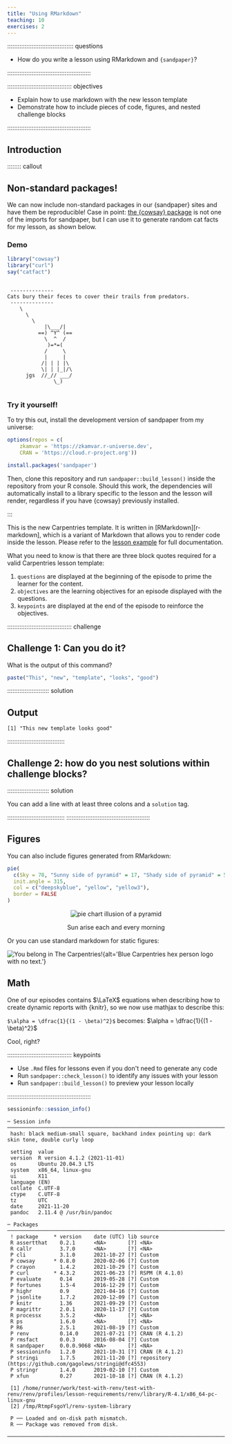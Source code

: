 ```yaml
---
title: "Using RMarkdown"
teaching: 10
exercises: 2
---
```


:::::::::::::::::::::::::::::::::::::: questions 

- How do you write a lesson using RMarkdown and `{sandpaper}`?

::::::::::::::::::::::::::::::::::::::::::::::::

::::::::::::::::::::::::::::::::::::: objectives

- Explain how to use markdown with the new lesson template
- Demonstrate how to include pieces of code, figures, and nested challenge blocks

::::::::::::::::::::::::::::::::::::::::::::::::

## Introduction


:::::::: callout

## Non-standard packages!

We can now include non-standard packages in our {sandpaper} sites and have them
be reproducible! Case in point: [the {cowsay} 
package](https://cran.r-project.org/package=cowsay) is not one of the imports
for sandpaper, but I can use it to generate random cat facts for my lesson, as
shown below.

### Demo


```r
library("cowsay")
library("curl")
say("catfact")
```

```{.output}

 -------------- 
Cats bury their feces to cover their trails from predators. 
 --------------
    \
      \
        \
            |\___/|
          ==) ^Y^ (==
            \  ^  /
             )=*=(
            /     \
            |     |
           /| | | |\
           \| | |_|/\
      jgs  //_// ___/
               \_)
  
```

### Try it yourself!

To try this out, install the development version of sandpaper from my universe:


```r
options(repos = c(
    zkamvar = 'https://zkamvar.r-universe.dev',
    CRAN = 'https://cloud.r-project.org'))

install.packages('sandpaper')
```

Then, clone this repository and run `sandpaper::build_lesson()` inside the 
repository from your R console. Should this work, the dependencies will 
automatically install to a library specific to the lesson and the lesson will
render, regardless if you have {cowsay} previously installed.

:::


This is the new Carpentries template. It is written in [RMarkdown][r-markdown],
which is a variant of Markdown that allows you to render code inside the
lesson. Please refer to the [lesson
example](https://carpentries.github.io/lesson-example) for full documentation.

What you need to know is that there are three block quotes required for a valid
Carpentries lesson template:

 1. `questions` are displayed at the beginning of the episode to prime the
    learner for the content.
 2. `objectives` are the learning objectives for an episode displayed with
    the questions.
 3. `keypoints` are displayed at the end of the episode to reinforce the
    objectives.

::::::::::::::::::::::::::::::::::::: challenge 

## Challenge 1: Can you do it?

What is the output of this command?


```r
paste("This", "new", "template", "looks", "good")
```

:::::::::::::::::::::::: solution 

## Output
 

```{.output}
[1] "This new template looks good"
```

:::::::::::::::::::::::::::::::::


## Challenge 2: how do you nest solutions within challenge blocks?

:::::::::::::::::::::::: solution 

You can add a line with at least three colons and a `solution` tag.

:::::::::::::::::::::::::::::::::
::::::::::::::::::::::::::::::::::::::::::::::::

## Figures

You can also include figures generated from RMarkdown:


```r
pie(
  c(Sky = 78, "Sunny side of pyramid" = 17, "Shady side of pyramid" = 5), 
  init.angle = 315, 
  col = c("deepskyblue", "yellow", "yellow3"), 
  border = FALSE
)
```

<div class="figure" style="text-align: center">
<img src="fig/01-introduction-rendered-pyramid-1.png" alt="pie chart illusion of a pyramid"  />
<p class="caption">Sun arise each and every morning</p>
</div>

Or you can use standard markdown for static figures:

![You belong in The Carpentries!](https://raw.githubusercontent.com/carpentries/logo/master/Badge_Carpentries.svg){alt='Blue Carpentries hex person logo with no text.'}


## Math

One of our episodes contains $\LaTeX$ equations when describing how to create
dynamic reports with {knitr}, so we now use mathjax to describe this:

`$\alpha = \dfrac{1}{(1 - \beta)^2}$` becomes: $\alpha = \dfrac{1}{(1 - \beta)^2}$

Cool, right?

::::::::::::::::::::::::::::::::::::: keypoints 

- Use `.Rmd` files for lessons even if you don't need to generate any code
- Run `sandpaper::check_lesson()` to identify any issues with your lesson
- Run `sandpaper::build_lesson()` to preview your lesson locally

::::::::::::::::::::::::::::::::::::::::::::::::


```r
sessioninfo::session_info()
```

```{.output}
─ Session info  ──────────────────────────────────────────────────────────────────────────────────
 hash: black medium-small square, backhand index pointing up: dark skin tone, double curly loop

 setting  value
 version  R version 4.1.2 (2021-11-01)
 os       Ubuntu 20.04.3 LTS
 system   x86_64, linux-gnu
 ui       X11
 language (EN)
 collate  C.UTF-8
 ctype    C.UTF-8
 tz       UTC
 date     2021-11-20
 pandoc   2.11.4 @ /usr/bin/pandoc

─ Packages ───────────────────────────────────────────────────────────────────────────────────────
 ! package     * version    date (UTC) lib source
 R assertthat    0.2.1      <NA>       [?] <NA>
 R callr         3.7.0      <NA>       [?] <NA>
 P cli           3.1.0      2021-10-27 [?] Custom
 P cowsay      * 0.8.0      2020-02-06 [?] Custom
 P crayon        1.4.2      2021-10-29 [?] Custom
 P curl        * 4.3.2      2021-06-23 [?] RSPM (R 4.1.0)
 P evaluate      0.14       2019-05-28 [?] Custom
 P fortunes      1.5-4      2016-12-29 [?] Custom
 P highr         0.9        2021-04-16 [?] Custom
 P jsonlite      1.7.2      2020-12-09 [?] Custom
 P knitr         1.36       2021-09-29 [?] Custom
 P magrittr      2.0.1      2020-11-17 [?] Custom
 R processx      3.5.2      <NA>       [?] <NA>
 R ps            1.6.0      <NA>       [?] <NA>
 P R6            2.5.1      2021-08-19 [?] Custom
 P renv          0.14.0     2021-07-21 [?] CRAN (R 4.1.2)
 P rmsfact       0.0.3      2016-08-04 [?] Custom
 R sandpaper     0.0.0.9068 <NA>       [?] <NA>
 P sessioninfo   1.2.0      2021-10-31 [?] CRAN (R 4.1.2)
 P stringi       1.7.5      2021-11-20 [?] repository (https://github.com/gagolews/stringi@dfc4553)
 P stringr       1.4.0      2019-02-10 [?] Custom
 P xfun          0.27       2021-10-18 [?] CRAN (R 4.1.2)

 [1] /home/runner/work/test-with-renv/test-with-renv/renv/profiles/lesson-requirements/renv/library/R-4.1/x86_64-pc-linux-gnu
 [2] /tmp/RtmpFsgoYl/renv-system-library

 P ── Loaded and on-disk path mismatch.
 R ── Package was removed from disk.

──────────────────────────────────────────────────────────────────────────────────────────────────
```


